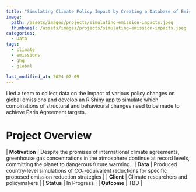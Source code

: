 ```yaml
---
title: "Simulating Climate Policy Impact by Creating a Database of Emission Mitigation Research"
image: 
  path: /assets/images/projects/simulating-emission-impacts.jpeg
  thumbnail: /assets/images/projects/simulating-emission-impacts.jpeg
categories:
  - Data
tags:
  - climate
  - emissions
  - ghg
  - global
  
last_modified_at: 2024-07-09
---
```


I led a team to collect data on the impact of various policy changes on global emissions and develop an R Shiny app to simulate which combinations of structural and behavioural changes need to be made to achieve Paris Agreement targets.

# Project Overview

| **Motivation** | Despite the promises of international climate agreements, greenhouse gas concentrations in the atmosphere continue at record levels, committing the planet to dangerous future warming |
| **Data** | Produced country-level simulations of CO₂-equivalent reductions for specific proposed emission reduction strategies |
| **Client** | Climate researchers and policymakers |
| **Status** | In Progress |
| **Outcome** | TBD |
